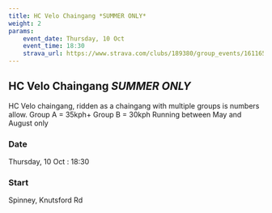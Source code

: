 ```yaml
---
title: HC Velo Chaingang *SUMMER ONLY*
weight: 2
params:
    event_date: Thursday, 10 Oct
    event_time: 18:30
    strava_url: https://www.strava.com/clubs/189380/group_events/1611651
---
```


## HC Velo Chaingang *SUMMER ONLY* 

HC Velo chaingang, ridden as a chaingang with multiple groups is numbers allow.
Group A = 35kph&#43;
Group B = 30kph
Running between May and August only

### Date

Thursday, 10 Oct : 18:30

### Start

Spinney, Knutsford Rd


